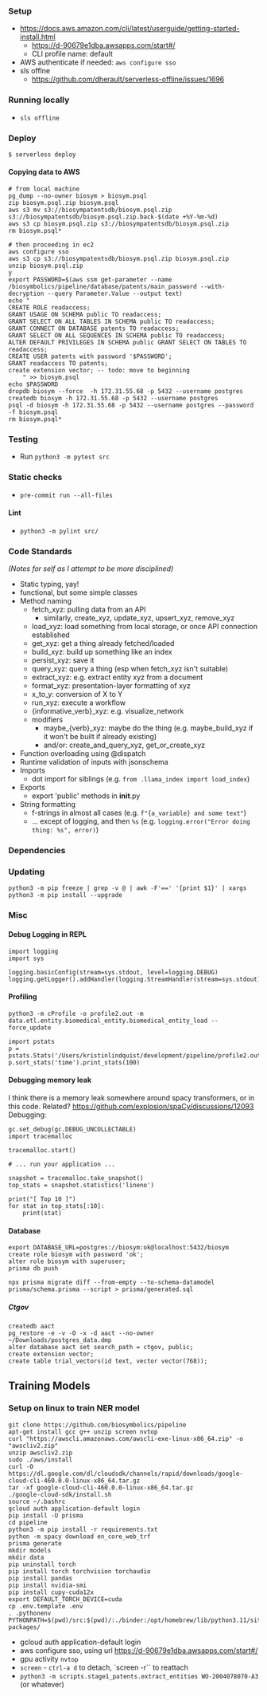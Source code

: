 ### Setup

- https://docs.aws.amazon.com/cli/latest/userguide/getting-started-install.html
  - https://d-90679e1dba.awsapps.com/start#/
  - CLI profile name: default
- AWS authenticate if needed: `aws configure sso`
- sls offlne
  - https://github.com/dherault/serverless-offline/issues/1696

### Running locally
- `sls offline`

### Deploy
```
$ serverless deploy
```

#### Copying data to AWS
```
# from local machine
pg_dump --no-owner biosym > biosym.psql
zip biosym.psql.zip biosym.psql
aws s3 mv s3://biosympatentsdb/biosym.psql.zip s3://biosympatentsdb/biosym.psql.zip.back-$(date +%Y-%m-%d)
aws s3 cp biosym.psql.zip s3://biosympatentsdb/biosym.psql.zip
rm biosym.psql*

# then proceeding in ec2
aws configure sso
aws s3 cp s3://biosympatentsdb/biosym.psql.zip biosym.psql.zip
unzip biosym.psql.zip
y
export PASSWORD=$(aws ssm get-parameter --name /biosymbolics/pipeline/database/patents/main_password --with-decryption --query Parameter.Value --output text)
echo "
CREATE ROLE readaccess;
GRANT USAGE ON SCHEMA public TO readaccess;
GRANT SELECT ON ALL TABLES IN SCHEMA public TO readaccess;
GRANT CONNECT ON DATABASE patents TO readaccess;
GRANT SELECT ON ALL SEQUENCES IN SCHEMA public TO readaccess;
ALTER DEFAULT PRIVILEGES IN SCHEMA public GRANT SELECT ON TABLES TO readaccess;
CREATE USER patents with password '$PASSWORD';
GRANT readaccess TO patents;
create extension vector; -- todo: move to beginning
    " >> biosym.psql
echo $PASSWORD
dropdb biosym --force  -h 172.31.55.68 -p 5432 --username postgres
createdb biosym -h 172.31.55.68 -p 5432 --username postgres
psql -d biosym -h 172.31.55.68 -p 5432 --username postgres --password -f biosym.psql
rm biosym.psql*
```

### Testing

- Run `python3 -m pytest src`

### Static checks

- `pre-commit run --all-files`

#### Lint

- `python3 -m pylint src/`

### Code Standards

*(Notes for self as I attempt to be more disciplined)*

- Static typing, yay!
- functional, but some simple classes
- Method naming
  - fetch_xyz: pulling data from an API
    - similarly, create_xyz, update_xyz, upsert_xyz, remove_xyz
  - load_xyz: load something from local storage, or once API connection established
  - get_xyz: get a thing already fetched/loaded
  - build_xyz: build up something like an index
  - persist_xyz: save it
  - query_xyz: query a thing (esp when fetch_xyz isn't suitable)
  - extract_xyz: e.g. extract entity xyz from a document
  - format_xyz: presentation-layer formatting of xyz
  - x_to_y: conversion of X to Y
  - run_xyz: execute a workflow
  - {informative_verb}_xyz: e.g. visualize_network
  - modifiers
    - maybe_{verb}_xyz: maybe do the thing (e.g. maybe_build_xyz if it won't be built if already existing)
    - and/or: create_and_query_xyz, get_or_create_xyz
- Function overloading using @dispatch
- Runtime validation of inputs with jsonschema
- Imports
  - dot import for siblings (e.g. `from .llama_index import load_index`)
- Exports
  - export 'public' methods in __init__.py
- String formatting
  - f-strings in almost all cases (e.g. `f"{a_variable} and some text"`)
  - ... except of logging, and then `%s` (e.g. `logging.error("Error doing thing: %s", error)`)


### Dependencies

### Updating
```
python3 -m pip freeze | grep -v @ | awk -F'==' '{print $1}' | xargs python3 -m pip install --upgrade
```

### Misc

#### Debug Logging in REPL
```
import logging
import sys

logging.basicConfig(stream=sys.stdout, level=logging.DEBUG)
logging.getLogger().addHandler(logging.StreamHandler(stream=sys.stdout))
```

#### Profiling
```
python3 -m cProfile -o profile2.out -m data.etl.entity.biomedical_entity.biomedical_entity_load --force_update

import pstats
p = pstats.Stats('/Users/kristinlindquist/development/pipeline/profile2.out')
p.sort_stats('time').print_stats(100)

```

#### Debugging memory leak
I think there is a memory leak somewhere around spacy transformers, or in this code.
Related? https://github.com/explosion/spaCy/discussions/12093
Debugging:
```
gc.set_debug(gc.DEBUG_UNCOLLECTABLE)
import tracemalloc

tracemalloc.start()

# ... run your application ...

snapshot = tracemalloc.take_snapshot()
top_stats = snapshot.statistics('lineno')

print("[ Top 10 ]")
for stat in top_stats[:10]:
    print(stat)
```

#### Database
```
export DATABASE_URL=postgres://biosym:ok@localhost:5432/biosym
create role biosym with password 'ok';
alter role biosym with superuser;
prisma db push

npx prisma migrate diff --from-empty --to-schema-datamodel prisma/schema.prisma --script > prisma/generated.sql
```

##### Ctgov
```
createdb aact
pg_restore -e -v -O -x -d aact --no-owner ~/Downloads/postgres_data.dmp
alter database aact set search_path = ctgov, public;
create extension vector;
create table trial_vectors(id text, vector vector(768));
```


## Training Models

### Setup on linux to train NER model
```
git clone https://github.com/biosymbolics/pipeline
apt-get install gcc g++ unzip screen nvtop
curl "https://awscli.amazonaws.com/awscli-exe-linux-x86_64.zip" -o "awscliv2.zip"
unzip awscliv2.zip
sudo ./aws/install
curl -O https://dl.google.com/dl/cloudsdk/channels/rapid/downloads/google-cloud-cli-460.0.0-linux-x86_64.tar.gz
tar -xf google-cloud-cli-460.0.0-linux-x86_64.tar.gz
./google-cloud-sdk/install.sh
source ~/.bashrc
gcloud auth application-default login
pip install -U prisma
cd pipeline
python3 -m pip install -r requirements.txt
python -m spacy download en_core_web_trf
prisma generate
mkdir models
mkdir data
pip uninstall torch
pip install torch torchvision torchaudio
pip install pandas
pip install nvidia-smi
pip install cupy-cuda12x
export DEFAULT_TORCH_DEVICE=cuda
cp .env.template .env
. .pythonenv
PYTHONPATH=$(pwd)/src:$(pwd)/:./binder:/opt/homebrew/lib/python3.11/site-packages/
```
- gcloud auth application-default login
- aws configure sso, using url https://d-90679e1dba.awsapps.com/start#/
- gpu activity `nvtop`
- `screen` - `ctrl-a d` to detach, `screen -r`` to reattach
- `python3 -m scripts.stage1_patents.extract_entities WO-2004078070-A3` (or whatever)
